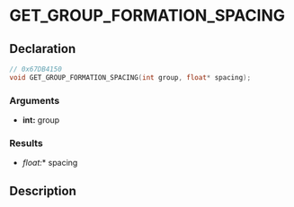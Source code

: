 # GET_GROUP_FORMATION_SPACING

## Declaration
```cpp
// 0x67DB4150
void GET_GROUP_FORMATION_SPACING(int group, float* spacing);
```

### Arguments
- **int:** group

### Results
- **float*:** spacing

## Description
